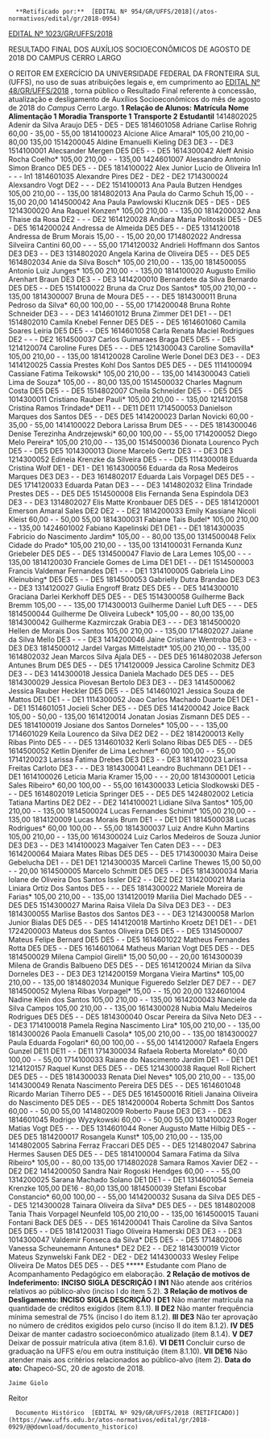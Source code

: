       **Retificado por:**  [EDITAL Nº 954/GR/UFFS/2018](/atos-normativos/edital/gr/2018-0954) 

  [EDITAL Nº 1023/GR/UFFS/2018](/atos-normativos/edital/gr/2018-1023) 

   RESULTADO FINAL DOS AUXÍLIOS SOCIOECONÔMICOS DE AGOSTO DE 2018 DO CAMPUS CERRO LARGO  

 O REITOR EM EXERCÍCIO DA UNIVERSIDADE FEDERAL DA FRONTEIRA SUL (UFFS), no uso de suas atribuições legais e, em cumprimento ao [EDITAL Nº 48/GR/UFFS/2018](https://www.uffs.edu.br/atos-normativos/edital/gr/2018-0048)  , torna público o Resultado Final referente à concessão, atualização e desligamento de Auxílios Socioeconômicos do mês de agosto de 2018 do *Campus* Cerro Largo.  **1 Relação de Alunos:**      **Matrícula**    **Nome**    **Alimentação 1**    **Moradia**    **Transporte 1**    **Transporte 2**    **Estudantil**      1414802025   Adenir da Silva Araujo   DE5   -   DE5   -   DE5     1814601058   Adriane Carlise Rohrig   60,00   -   35,00   -   55,00     1814100023   Alcione Alice Amaral*   105,00   210,00   -   80,00   135,00     1514200045   Aldine Emanuelli Kieling   DE3   DE3   -   -   DE3     1514100001   Alecsander Mergen   DE5   DE5   -   -   DE5     1614300042   Aleff Anisio Rocha Coelho*   105,00   210,00   -   -   135,00     1424601007   Alessandro Antonio Simon Branco   DE5   DE5   -   -   DE5     1814100022   Alex Junior Lucio de Oliveira   In1   -   -   -   In1     1814601035   Alexandre Pires   DE2   -   DE2   -   DE2     1714300024   Alexsandro Vogt   DE2   -   -   -   DE2     1514100013   Ana Paula Butzen Hendges   105,00   210,00   -   -   135,00     1814802013   Ana Paula do Carmo Schuh   15,00   -   -   15,00   20,00     1414500042   Ana Paula Pawlowski Klucznik   DE5   -   DE5   -   DE5     1214300020   Ana Raquel Konzen*   105,00   210,00   -   -   135,00     1814200032   Ana Thaise da Rosa   DE2   -   -   -   DE2     1614120028   Andiara Maria Politoski   DE5   -   DE5   -   DE5     1614200024   Andressa de Almeida   DE5   DE5   -   -   DE5     1314120018   Andressa de Brum Morais   15,00   -   -   15,00   20,00     1714802022   Andressa Silveiira Cantini   60,00   -   -   -   55,00     1714120032   Andrieli Hoffmann dos Santos   DE3   DE3   -   -   DE3     1314802020   Angela Karina de Oliveira   DE5   -   -   DE5   DE5     1614802034   Anie da Silva Bosch*   105,00   210,00   -   -   135,00     1814500055   Antonio Luiz Junges*   105,00   210,00   -   -   135,00     1814100020   Augusto Emilio Arenhart Braun   DE3   DE3   -   -   DE3     1414200010   Bernardete da Silva Bernardo   DE5   DE5   -   -   DE5     1514100022   Bruna da Cruz Dos Santos*   105,00   210,00   -   -   135,00     1814300007   Bruna de Moura   DE5   -   -   -   DE5     1814300011   Bruna Pedroso da Silva*   60,00   100,00   -   -   55,00     1714200048   Bruna Rohte Schneider   DE3   -   -   -   DE3     1414601012   Bruna Zimmer   DE1   DE1   -   -   DE1     1514802010   Camila Knebel Fenner   DE5   DE5   -   -   DE5     1614601060   Camila Soares Leiria   DE5   DE5   -   -   DE5     1614601058   Carla Renata Maciel Rodrigues   DE2   -   -   -   DE2     1614500037   Carlos Guimaraes Braga   DE5   DE5   -   -   DE5     1214120074   Caroline Fures   DE5   -   -   -   DE5     1214300043   Caroline Somavilla*   105,00   210,00   -   -   135,00     1814120028   Caroline Werle Donel   DE3   DE3   -   -   DE3     1414120025   Cassia Prestes Kohl Dos Santos   DE5   DE5   -   -   DE5     1114100094   Cassiane Fatima Teikowski*   105,00   210,00   -   -   135,00     1414300043   Catieli Lima de Souza*   105,00   -   -   80,00   135,00     1514500032   Charles Magnum Costa   DE5   DE5   -   -   DE5     1514802007   Cheila Schneider   DE5   -   -   DE5   DE5     1014300011   Cristiano Rauber Pauli*   105,00   210,00   -   -   135,00     1214120158   Cristina Ramos Trindade*   DE11   -   -   DE11   DE11     1714500053   Danielson Marques dos Santos   DE5   -   -   DE5   DE5     1414200023   Darlan Novicki   60,00   -   35,00   -   55,00     1414100022   Debora Larissa Brum   DE5   -   -   -   DE5     1814300046   Denise Terezinha Andrzejewski*   60,00   100,00   -   -   55,00     1714200052   Diego Melo Pereira*   105,00   210,00   -   -   135,00     1514500036   Dionata Lourenco Pych   DE5   -   -   DE5   DE5     1014300013   Dione Marcelo Gertz   DE3   -   -   DE3   DE3     1214300052   Edineia Krenzke da Silveira   DE5   -   -   -   DE5     1114300018   Eduarda Cristina Wolf   DE1   -   DE1   -   DE1     1614300056   Eduarda da Rosa Medeiros Marques   DE3   DE3   -   -   DE3     1614802017   Eduarda Lais Vorpagel   DE5   DE5   -   -   DE5     1714120033   Eduarda Patan   DE3   -   -   -   DE3     1414802032   Elina Trindade Prestes   DE5   -   -   DE5   DE5     1514500008   Elis Fernanda Sena Espindola   DE3   DE3   -   -   DE3     1314802027   Elis Matte Kronbauer   DE5   DE5   -   -   DE5     1814120001   Emerson Amaral Sales   DE2   DE2   -   -   DE2     1814200033   Emily Kassiane Nicoli Kleist   60,00   -   -   50,00   55,00     1814300031   Fabiane Tais Budel*   105,00   210,00   -   -   135,00     1424601002   Fabiano Kapelinski   DE1   DE1   -   -   DE1     1814300035   Fabricio do Nascimento Jardim*   105,00   -   -   80,00   135,00     1314500048   Felix Cidade do Prado*   105,00   210,00   -   -   135,00     1314100031   Fernanda Kunz Griebeler   DE5   DE5   -   -   DE5     1314500047   Flavio de Lara Lemes   105,00   -   -   -   135,00     1814120030   Franciele Gomes de Lima   DE1   DE1   -   -   DE1     1514500003   Francis Valdemar Fernandes   DE1   -   -   -   DE1     1314100005   Gabriela Lino Kleinubing*   DE5   DE5   -   -   DE5     1814500053   Gabrielly Dutra Brandao   DE3   DE3   -   -   DE3     1314120027   Giulia Engroff Bratz   DE5   DE5   -   -   DE5     1414300010   Graciana Darlei Kerkhoff   DE5   DE5   -   -   DE5     1514300058   Guilherme Back Bremm   105,00   -   -   -   135,00     1714300013   Guilherme Daniel Luft   DE5   -   -   -   DE5     1814500044   Guilherme De Oliveira Lubeck*   105,00   -   -   80,00   135,00     1814300042   Guilherme Kazmirczak Grabia   DE3   -   -   -   DE3     1814500020   Hellen de Morais Dos Santos   105,00   210,00   -   -   135,00     1714802027   Jaiane da Silva Mello   DE3   -   -   -   DE3     1414200046   Jaine Cristiane Wentroba   DE3   -   -   DE3   DE3     1814500012   Jardel Vargas Mittelstadt*   105,00   210,00   -   -   135,00     1614802032   Jean Marcos Silva Ajala   DE5   -   -   DE5   DE5     1614802038   Jeferson Antunes Brum   DE5   DE5   -   -   DE5     1714120009   Jessica Caroline Schmitz   DE3   DE3   -   -   DE3     1414300018   Jessica Daniela Machado   DE5   DE5   -   -   DE5     1814300029   Jessica Piovesan Bertolo   DE3   DE3   -   -   DE3     1414500062   Jessica Rauber Heckler   DE5   DE5   -   -   DE5     1414601021   Jessica Souza de Mattos   DE1   DE1   -   -   DE1     1114300052   Joao Carlos Machado Duarte   DE1   DE1   -   -   DE1     1514601051   Jocieli Scher   DE5   -   -   DE5   DE5     1414200042   Joice Back   105,00   -   50,00   -   135,00     1614120014   Jonatan Josias Zismann   DE5   DE5   -   -   DE5     1814100019   Josiane dos Santos Dorneles*   105,00   -   -   -   135,00     1714601029   Keila Lourenco da Silva   DE2   DE2   -   -   DE2     1814200013   Kelly Ribas Pinto   DE5   -   -   -   DE5     1314601032   Kerli Solano Ribas   DE5   DE5   -   -   DE5     1614500052   Ketlin Djenifer de Lima Lechner*   60,00   100,00   -   -   55,00     1714120023   Larissa Fatima Drebes   DE3   DE3   -   -   DE3     1814120023   Larissa Freitas Carloto   DE3   -   -   -   DE3     1814300041   Leandro Buchmann   DE1   DE1   -   -   DE1     1614100026   Leticia Maria Kramer   15,00   -   -   -   20,00     1814300001   Leticia Sales Ribeiro*   60,00   100,00   -   -   55,00     1614300033   Leticia Slodkowski   DE5   -   -   -   DE5     1614802019   Leticia Springer   DE5   -   -   DE5   DE5     1424802002   Leticia Tatiana Martins   DE2   DE2   -   -   DE2     1414100021   Lidiane Silva Santos*   105,00   210,00   -   -   135,00     1814500024   Lucas Fernandes Schimit*   105,00   210,00   -   -   135,00     1814120009   Lucas Morais Brum   DE1   -   -   DE1   DE1     1814500038   Lucas Rodrigues*   60,00   100,00   -   -   55,00     1814300037   Luiz Andre Kuhn Martins   105,00   210,00   -   -   135,00     1614300024   Luiz Carlos Medeiros de Souza Junior   DE3   DE3   -   -   DE3     1414100023   Magaiver Ten Caten   DE3   -   -   -   DE3     1614200064   Maiara Mates Ribas   DE5   DE5   -   -   DE5     1714300030   Maira Deise Gebelucha   DE1   -   -   DE1   DE1     1214300035   Marceli Carline Thewes   15,00   50,00   -   -   20,00     1614500005   Marcelo Schmitt   DE5   DE5   -   -   DE5     1814300034   Maria Iolane de Oliveira Dos Santos Issler   DE2   -   -   DE2   DE2     1314200021   Maria Liniara Ortiz Dos Santos   DE5   -   -   -   DE5     1814300022   Mariele Moreira de Farias*   105,00   210,00   -   -   135,00     1314120019   Marilia Diel Machado   DE5   -   -   DE5   DE5     1514300027   Marina Raisa Vilela Da Silva   DE3   DE3   -   -   DE3     1814300055   Marlise Bastos dos Santos   DE3   -   -   -   DE3     1214300058   Marlon Junior Bialas   DE5   DE5   -   -   DE5     1414120018   Martinho Kroetz   DE1   DE1   -   -   DE1     1724200003   Mateus dos Santos Oliveira   DE5   DE5   -   -   DE5     1314500007   Mateus Felipe Bernard   DE5   DE5   -   -   DE5     1614601022   Matheus Fernandes Rotta   DE5   DE5   -   -   DE5     1614601064   Matheus Marian Vogt   DE5   DE5   -   -   DE5     1814500029   Milena Campiol Girelli*   15,00   50,00   -   -   20,00     1614300039   Milena de Grandis Balbueno   DE5   DE5   -   -   DE5     1614120024   Mirian da Silva Dorneles   DE3   -   -   DE3   DE3     1214200159   Morgana Vieira Martins*   105,00   210,00   -   -   135,00     1814802034   Munique Figueredo Selzler   DE7   DE7   -   -   DE7     1814500052   Mylena Ribas Vorpagel*   15,00   -   -   15,00   20,00     1324601004   Nadine Klein dos Santos   105,00   210,00   -   -   135,00     1614200043   Nanciele da Silva Campos   105,00   210,00   -   -   135,00     1614300028   Nubia Malu Medeiros Rodrigues   DE5   DE5   -   -   DE5     1814300040   Oscar Pereira da Silva Neto   DE3   -   -   -   DE3     1714100018   Pamela Regina Nascimento Lira*   105,00   210,00   -   -   135,00     1814300026   Paola Emanuelli Casola*   105,00   210,00   -   -   135,00     1814300027   Paula Eduarda Fogolari*   60,00   100,00   -   -   55,00     1414120007   Rafaela Engers Gunzel   DE11   DE11   -   -   DE11     1714300034   Rafaela Roberta Morelato*   60,00   100,00   -   -   55,00     1714100033   Raiane do Nascimento Jardim   DE1   -   -   DE1   DE1     1214120157   Raquel Kunst   DE5   DE5   -   -   DE5     1214300038   Raquel Roll Richert   DE5   DE5   -   -   DE5     1814300033   Renata Diel Neves*   105,00   210,00   -   -   135,00     1414300049   Renata Nascimento Pereira   DE5   DE5   -   -   DE5     1614601048   Ricardo Marian Tiherro   DE5   -   -   DE5   DE5     1614500016   Ritieli Janaina Oliveira do Nascimento   DE5   DE5   -   -   DE5     1814200004   Roberta Schmitt Dos Santos   60,00   -   -   50,00   55,00     1414802009   Roberto Pause   DE3   DE3   -   -   DE3     1814601045   Rodrigo Wyzykowski   60,00   -   -   50,00   55,00     1314100023   Roger Matias Vogt   DE5   -   -   -   DE5     1314601044   Roner Augusto Matte Hilbig   DE5   -   -   DE5   DE5     1814200017   Rosangela Kunst*   105,00   210,00   -   -   135,00     1414802005   Sabrina Ferraz Fraccari   DE5   DE5   -   -   DE5     1214802047   Sabrina Hermes Sausen   DE5   DE5   -   -   DE5     1814100004   Samara Fatima da Silva Ribeiro*   105,00   -   -   80,00   135,00     1714802028   Samara Ramos Xavier   DE2   -   -   DE2   DE2     1414200050   Sandra Nair Rogoski Hendges   60,00   -   -   -   55,00     1314200025   Sarana Machado Solano   DE1   DE1   -   -   DE1     1314601054   Semeia Krenzke   105,00   DE16   -   80,00   135,00     1814500039   Stefani Escobar Constancio*   60,00   100,00   -   -   55,00     1414200032   Susana da Silva   DE5   DE5   -   -   DE5     1214300028   Tainara Oliveira da Silva*   DE5   DE5   -   -   DE5     1814802008   Tania Thais Vorpagel Neunfeld   105,00   210,00   -   -   135,00     1614500015   Tauani Fontani Back   DE5   DE5   -   -   DE5     1614200041   Thais Caroline da Silva Santos   DE5   DE5   -   -   DE5     1814120031   Tiago Oliveira Hamerski   DE3   DE3   -   -   DE3     1014300047   Valdemir Fonseca da Silva*   DE5   DE5   -   -   DE5     1714802006   Vanessa Scheunemann Antunes*   DE2   DE2   -   -   DE2     1814300019   Victor Mateus Szynwelski Fank   DE2   -   DE2   -   DE2     1414300033   Wesley Felipe Oliveira De Matos   DE5   DE5   -   -   DE5     ***** Estudante com Plano de Acompanhamento Pedagógico em elaboração.  **2 Relação de motivos de Indeferimento:**      **INCISO**    **SIGLA**    **DESCRIÇÃO**      **I**    **IN1**    Não atende aos critérios relativos ao público-alvo (inciso I do item 5.2).      **3 Relação de motivos de Desligamento:**      **INCISO**    **SIGLA**    **DESCRIÇÃO**      **I**    **DE1**    Não manter matrícula na quantidade de créditos exigidos (item 8.1.1).     **II**    **DE2**    Não manter frequência mínima semestral de 75% (inciso I do item 8.1.2).     **III**    **DE3**    Não ter aprovação no número de créditos exigidos pelo curso (inciso II do item 8.1.2).     **IV**    **DE5**    Deixar de manter cadastro socioeconômico atualizado (item 8.1.4).     **V**    **DE7**    Deixar de possuir matrícula ativa (item 8.1.6).     **VI**    **DE11**    Concluir curso de graduação na UFFS e/ou em outra instituição (item 8.1.10).     **VII**    **DE16**    Não atender mais aos critérios relacionados ao público-alvo (item 2).          **Data do ato:** Chapecó-SC, 20 de agosto de 2018.   
 

    Jaime Giolo   
 Reitor 

      Documento Histórico  [EDITAL Nº 929/GR/UFFS/2018 (RETIFICADO)](https://www.uffs.edu.br/atos-normativos/edital/gr/2018-0929/@@download/documento_historico)     
      